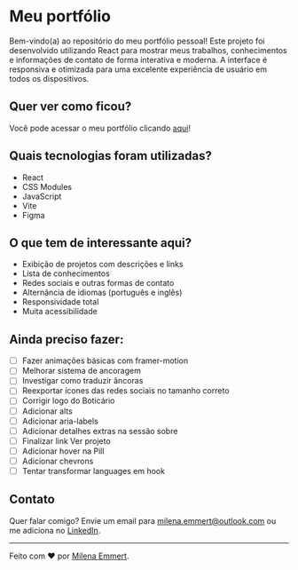 # Meu portfólio

Bem-vindo(a) ao repositório do meu portfólio pessoal! Este projeto foi desenvolvido utilizando React para mostrar meus trabalhos, conhecimentos e informações de contato de forma interativa e moderna. A interface é responsiva e otimizada para uma excelente experiência de usuário em todos os dispositivos.

## Quer ver como ficou?

Você pode acessar o meu portfólio clicando [aqui](https://www.milenaemmert.com.br/)!

## Quais tecnologias foram utilizadas?

- React
- CSS Modules
- JavaScript
- Vite
- Figma

## O que tem de interessante aqui?

- Exibição de projetos com descrições e links
- Lista de conhecimentos
- Redes sociais e outras formas de contato
- Alternância de idiomas (português e inglês)
- Responsividade total
- Muita acessibilidade

## Ainda preciso fazer:

- [ ] Fazer animações básicas com framer-motion
- [ ] Melhorar sistema de ancoragem
- [ ] Investigar como traduzir âncoras
- [ ] Reexportar ícones das redes sociais no tamanho correto
- [ ] Corrigir logo do Boticário
- [ ] Adicionar alts
- [ ] Adicionar aria-labels
- [ ] Adicionar detalhes extras na sessão sobre
- [ ] Finalizar link Ver projeto
- [ ] Adicionar hover na Pill
- [ ] Adicionar chevrons
- [ ] Tentar transformar languages em hook

## Contato

Quer falar comigo? Envie um email para [milena.emmert@outlook.com](mailto:milena.emmert@outlook.com) ou me adiciona no [LinkedIn](https://www.linkedin.com/in/milenaemmert).

---

Feito com ♥ por [Milena Emmert](https://www.milenaemmert.com.br).
